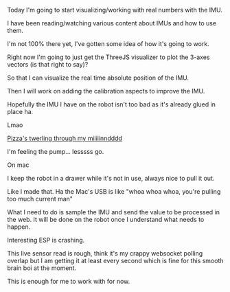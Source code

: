 Today I'm going to start visualizing/working with real numbers with the IMU.

I have been reading/watching various content about IMUs and how to use them.

I'm not 100% there yet, I've gotten some idea of how it's going to work.

Right now I'm going to just get the ThreeJS visualizer to plot the 3-axes vectors (is that right to say)?

So that I can visualize the real time absolute position of the IMU.

Then I will work on adding the calibration aspects to improve the IMU.

Hopefully the IMU I have on the robot isn't too bad as it's already glued in place ha.

Lmao

[Pizza's twerling through my miiiiinndddd](https://www.youtube.com/watch?v=A3M-XFxF1UQ)

I'm feeling the pump... lesssss go.

On mac

I keep the robot in a drawer while it's not in use, always nice to pull it out.

Like I made that. Ha the Mac's USB is like "whoa whoa whoa, you're pulling too much current man"

What I need to do is sample the IMU and send the value to be processed in the web. It will be done on the robot once I understand what needs to happen.

Interesting ESP is crashing.

This live sensor read is rough, think it's my crappy websocket polling overlap but I am getting it at least every second which is fine for this smooth brain boi at the moment.

This is enough for me to work with for now.

